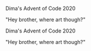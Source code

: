 Dima's Advent of Code 2020

"Hey brother, where art though?"

Dima's Advent of Code 2020

"Hey brother, where art though?"
